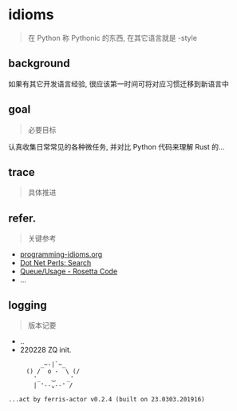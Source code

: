 # idioms
> 在 Python 称 Pythonic 的东西, 在其它语言就是 -style

## background

如果有其它开发语言经验, 很应该第一时间可将对应习惯迁移到新语言中

## goal
> 必要目标

认真收集日常常见的各种微任务,
并对比 Python 代码来理解 Rust 的...


## trace
> 具体推进

## refer.
> 关键参考

- [programming-idioms.org](https://programming-idioms.org/all-idioms)
- [Dot Net Perls: Search](https://www.dotnetperls.com/s#rust)
- [Queue/Usage - Rosetta Code](https://rosettacode.org/wiki/Queue/Usage#Rust)
- ...

## logging
> 版本记要

- ..
- 220228 ZQ init.




```
         _~-|`~_
     () /  o -  \ (/
       '_   ⏡   _'
       | '--⌄--' /

...act by ferris-actor v0.2.4 (built on 23.0303.201916)
```
